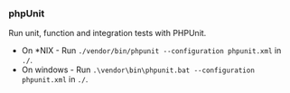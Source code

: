 

### phpUnit

Run unit, function and integration tests with PHPUnit.

- On *NIX - Run `./vendor/bin/phpunit --configuration phpunit.xml` in `./`.
- On windows - Run `.\vendor\bin\phpunit.bat --configuration phpunit.xml` in `./`.